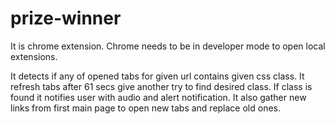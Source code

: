 # prize-winner

It is chrome extension. Chrome needs to be in developer mode to open local extensions.

It detects if any of opened tabs for given url contains given css class. It refresh tabs after 61 secs give another try to find desired class. If class is found it notifies user with audio and alert notification. It also gather new links from first main page to open new tabs and replace old ones.
